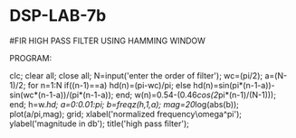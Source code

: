 # DSP-LAB-7b

#FIR   HIGH  PASS  FILTER USING  HAMMING  WINDOW

PROGRAM:

 clc; 
clear all; 
close all; 
N=input('enter the order of filter'); 
wc=(pi/2); 
a=(N-1)/2; 
for n=1:N 
if((n-1)==a) 
hd(n)=(pi-wc)/pi; 
else 
hd(n)=sin(pi*(n-1-a))-sin(wc*(n-1-a))/(pi*(n-1-a)); 
end; 
w(n)=0.54-(0.46*cos(2*pi*(n-1)/(N-1))); 
end; 
h=w.*hd; 
a=0:0.01:pi; 
b=freqz(h,1,a); 
mag=20*log(abs(b)); 
plot(a/pi,mag); 
grid; 
xlabel('normalized frequency\omega^pi'); 
ylabel('magnitude in db'); 
title('high pass filter');
